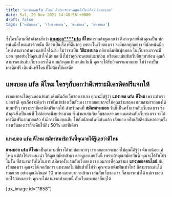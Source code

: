 ```yaml
---
title: 'แทงบอลufa ดีไหม ถ้าสำหรับนักพนันมือใหม่ถือว่าดีมากๆเลย'
date: Sat, 20 Nov 2021 14:48:58 +0000
draft: false
tags: ['พนันบอล', 'เว็บแทงบอล', 'แทงบอล', 'แทงบอล']
---
```


ซึ่งใครก็ตามที่กำลังสงสัยว่า [**แทงบอล****ufa**](/archives/) **ดีไหม** เรากล้าพูดเลยว่า ดีมากๆเลยยิ่งถ้าคุณเป็น นักพนันมือใหม่แล้วด้วยนั้น ถือว่าเป็นเรื่องที่ดีมากๆ เพราะในเว็บของเรา จะมีบอกทุกอย่าง ที่นักพนันมือใหม่ สามารถทำความเข้าใจได้ง่าย ไม่ว่าจะเป็น **วิธีแทงบอล** กติกาเดิมพันฟุตบอล ในเว็บของเราจะมีบอก ทุกอย่างให้คุณเข้าใจได้หมด ซึ่งไม่ว่าคุณจะเคยเล่นมาก่อน หรือเคยเล่นกับเว็บอื่นๆมาก่อน คุณก็สามารถเล่นกับเว็บของเราได้ แถมถ้าคุณเข้ามาเล่นวันนี้ คุณจะได้รับกิจกรรมมากมาย ไม่ว่าจะเป็นเครดิตฟรี เดิมพันฟรีโดนที่ไม่ต้องใช้เครดิต

**แทงบอล ufa** **ดีไหม ใครๆก็บอกว่าดีเพราะมีเครดิตฟรีแจกให้**
-------------------------------------------------------------

เราอยากจะให้คุณลองเข้ามา เดิมพันกับเว็บของเราเอง คุณจะได้รู้ว่า **แทงบอล** **ufa** **ดีไหม** เพราะถ้าเราบอกว่าดี คุณก็คงจะคิดว่า เรานั้นเข้าข้างเว็บตัวเอง เราเลยอยากจะให้คุณเข้ามาลอง แถมสามารถลองได้แบบฟรีๆ เพราะเรามีเครดิตฟรีแจกให้ สำหรับคนที่ **สมัครแทงบอล** วันนี้เป็นครั้งแรกกับเว็บของเรา ซึ่งถ้าคุณยิ่งเป็นคนที่ ไม่ค่อยจะมีงบประมาณ ยิ่งน่ามาเล่นกับเว็บของเราเลย แถมเล่นกับเว็บของเรา จะได้เครดิตฟรีมากมายแล้ว ยังมีการคืนยอดเสีย ให้กับนักพนันที่เล่นแล้ว เสียบ่อย หรือเสียติดกันหลายๆครั้ง ทางเว็บของเราก็จะคืนให้ถึง 50% เลยทีเดียว

### **แทงบอล ufa** **ดีไหม สมัครสมาชิกวันนี้คุณจะได้รู้เลยว่าดีไหม**

**แทงบอล ufa ดีไหม** เป็นคำถามที่เราได้พบบ่อยมากๆ เราเลยอยากจะบอกให้คุณได้รู้ว่า ดีมากน้อยแค่ไหน แต่ถ้าให้เราแนะนำ ให้คุณสมัครเข้ามา ลองดูเองเลยวันนี้ เพราะถ้าคุณสมัครวันนี้ คุณจะได้รับโปรโมชั่น ที่สามารถรับได้ในการ สมัครครั้งแรกกับเว็บของเรา แถมการที่คุณเข้ามา **แทงบอลออนไลน์** กับเว็บของเรา คุณจะได้เจอกับการ แทงบอลไม่มีขั้นต่ำที่ไม่ว่า คุณจะลงเดิมพันเท่าไหร่ ก็สามารถเล่นได้หมดเลย อย่างคุณมีเงินแค่ 10 บาท และอยากจะเข้ามา เล่นกับเว็บของเรา ก็สามารถทำได้ แต่เราขอบอกไว้ก่อนเลยว่า คุณจะไม่สามารถทำแบบนี้ กับเว็บแทงบอลอื่นๆได้

\[ux\_image id="1658"\]